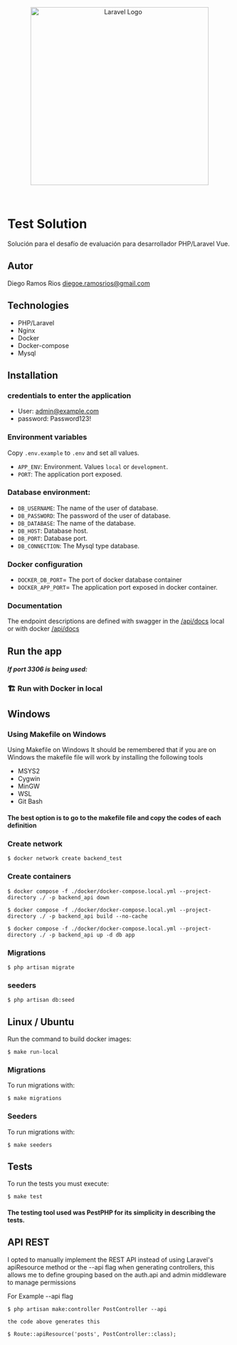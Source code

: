 <p align="center"><a href="https://laravel.com" target="_blank"><img src="https://blog.petehouston.com/wp-content/uploads/2017/11/laravel-nginx.jpg" width="400" alt="Laravel Logo"></a></p>
<br/>


# Test Solution
Solución para el desafío de evaluación para desarrollador PHP/Laravel Vue.

## Autor
Diego Ramos Rios diegoe.ramosrios@gmail.com

## Technologies
- PHP/Laravel
- Nginx
- Docker
- Docker-compose
- Mysql

## Installation
### credentials to enter the application
- User: admin@example.com
- password: Password123!

### Environment variables

Copy `.env.example` to `.env` and set all values.

- `APP_ENV`: Environment. Values `local` or `development`.
- `PORT`: The application port exposed.

### Database environment:

- `DB_USERNAME`: The name of the user of database.
- `DB_PASSWORD`: The password of the user of database.
- `DB_DATABASE`: The name of the database.
- `DB_HOST`: Database host.
- `DB_PORT`: Database port.
- `DB_CONNECTION`: The Mysql type database.

### Docker configuration

- `DOCKER_DB_PORT`= The port of docker database container
- `DOCKER_APP_PORT`= The application port exposed in docker container.

### Documentation
The endpoint descriptions are defined with swagger in the [/api/docs](http://127.0.0.1:8000/api/docs) local or with docker [/api/docs](http://localhost:8080/api/docs) 

## Run the app

##### If port 3306 is being used:

### 🏗️ Run with Docker in local

## Windows
### Using Makefile on Windows
Using Makefile on Windows
It should be remembered that if you are on Windows the makefile file will work by installing the following tools

- MSYS2
- Cygwin
- MinGW
- WSL
- Git Bash

#### The best option is to go to the makefile file and copy the codes of each definition

### Create network
```
$ docker network create backend_test
```
### Create containers
```
$ docker compose -f ./docker/docker-compose.local.yml --project-directory ./ -p backend_api down
```
```
$ docker compose -f ./docker/docker-compose.local.yml --project-directory ./ -p backend_api build --no-cache
```
```
$ docker compose -f ./docker/docker-compose.local.yml --project-directory ./ -p backend_api up -d db app
```
### Migrations
```
$ php artisan migrate
```
### seeders
```
$ php artisan db:seed
```

## Linux / Ubuntu
Run the command to build docker images:

```
$ make run-local
```
### Migrations
To run migrations with:

```
$ make migrations
```
### Seeders
To run migrations with:
```
$ make seeders
```

## Tests
To run the tests you must execute:

```
$ make test
```
#### The testing tool used was PestPHP for its simplicity in describing the tests.


## API REST
I opted to manually implement the REST API instead of using Laravel's apiResource method or the --api flag when generating controllers, this allows me to define grouping based on the auth.api and admin middleware to manage permissions

For Example --api flag
```
$ php artisan make:controller PostController --api

the code above generates this

$ Route::apiResource('posts', PostController::class);

```


